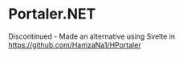 # Portaler.NET
 
Discontinued - Made an alternative using Svelte in https://github.com/HamzaNa1/HPortaler
